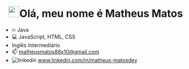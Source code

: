 
<h1 align="center"><img src="https://raw.githubusercontent.com/kaueMarques/kaueMarques/master/hi.gif" height="30px">Olá, meu nome é Matheus Matos </h1>

- 🔥  Java
- 💻 JavaScript, HTML, CSS
- Inglês Intermediário 
- 📫 matheusmatos88x10@gmail.com
-  ![linkedin](https://user-images.githubusercontent.com/52681020/194790344-184b2bfb-20c3-4ff8-83a3-4cdfd653c6d9.png)
www.linkedin.com/in/matheus-matosdev


<!---
- 👋 I'm a Systems Analysis and Development student, graduating this year. My goal is to become an excellent front end programmer, to the point of being proud of myself!
- 👀 I’m interested in ...
- 🌱 I’m currently learning ...
- 💞️ I’m looking to collaborate on ...
- 📫 How to reach me ...

MatheusMathos/MatheusMathos is a ✨ special ✨ repository because its `README.md` (this file) appears on your GitHub profile.
You can click the Preview link to take a look at your changes.
--->
